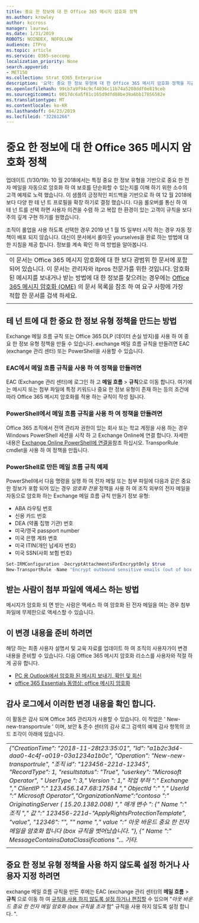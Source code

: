 ```yaml
---
title: 중요 한 정보에 대 한 Office 365 메시지 암호화 정책
ms.author: krowley
author: kccross
manager: laurawi
ms.date: 1/31/2019
ROBOTS: NOINDEX, NOFOLLOW
audience: ITPro
ms.topic: article
ms.service: O365-seccomp
localization_priority: None
search.appverid:
- MET150
ms.collection: Strat_O365_Enterprise
description: '요약: 중요 한 정보 유형에 대 한 Office 365 메시지 암호화 정책을 지금 사용할 수 있습니다.'
ms.openlocfilehash: 99cb7a9f94c9cf4036c11b74a5208ddf0e819ceb
ms.sourcegitcommit: 0017dc6a5f81c165d9dfd88be39a6bb17856582e
ms.translationtype: MT
ms.contentlocale: ko-KR
ms.lasthandoff: 04/23/2019
ms.locfileid: "32261266"
---
```

# <a name="office-365-message-encryption-policy-for-sensitive-information"></a>중요 한 정보에 대 한 Office 365 메시지 암호화 정책

업데이트 (1/30/19): 10 월 2018에서는 특정 중요 한 정보 유형을 기반으로 중요 한 전자 메일을 자동으로 암호화 하 여 보호를 단순화할 수 있는지를 이해 하기 위한 소수의 고객 예제로 노력 했습니다. 이 샘플의 긍정적인 피드백을 기반으로 하 여 12 월 2018에 보다 다양 한 테 넌 트 프로필을 확장 하기로 결정 했습니다. 다음 롤오버를 통신 하 여 테 넌 트를 선택 하면 사용자 의견을 수렴 하 고 복잡 한 환경이 있는 고객이 규칙을 보다 주의 깊게 구현 하기를 원했습니다.

조직이 롤업을 사용 하도록 선택한 경우 2019 년 1 월 15 일부터 시작 하는 경우 자동 정책이 배포 되지 않습니다. 대신이 문서에서 롤아웃 yourselves을 완료 하는 방법에 대 한 지침을 제공 합니다. 정보를 계속 확인 하 여 방법을 알아봅니다.

||
|:-----|
|이 문서는 Office 365 메시지 암호화에 대 한 보다 광범위 한 문서에 포함 되어 있습니다. 이 문서는 관리자와 itpros 전문가를 위한 것입니다. 암호화 된 메시지를 보내거나 받는 방법에 대 한 정보를 찾으려는 경우에는 [Office 365 메시지 암호화 (OME)](ome.md) 의 문서 목록을 참조 하 여 요구 사항에 가장 적합 한 문서를 검색 하세요. |
||

## <a name="how-to-create-the-sensitive-information-type-policy-for-your-tenant"></a>테 넌 트에 대 한 중요 한 정보 유형 정책을 만드는 방법

Exchange 메일 흐름 규칙 또는 Office 365 DLP (데이터 손실 방지)를 사용 하 여 중요 한 정보 유형 정책을 만들 수 있습니다. exchange 메일 흐름 규칙을 만들려면 EAC (exchange 관리 센터) 또는 PowerShell을 사용할 수 있습니다.

### <a name="to-create-the-policy-by-using-mail-flow-rules-in-the-eac"></a>EAC에서 메일 흐름 규칙을 사용 하 여 정책을 만들려면

EAC (Exchange 관리 센터)에 로그인 하 고 **메일 흐름** > **규칙**으로 이동 합니다. 여기에는 메시지 또는 첨부 파일에 특정 키워드나 중요 한 정보 유형이 존재 하는 등의 조건에 따라 Office 365 메시지 암호화를 적용 하는 규칙이 작성 됩니다.

### <a name="to-create-the-policy-by-using-mail-flow-rules-in-powershell"></a>PowerShell에서 메일 흐름 규칙을 사용 하 여 정책을 만들려면

Office 365 조직에서 전역 관리자 권한이 있는 회사 또는 학교 계정을 사용 하는 경우 Windows PowerShell 세션을 시작 하 고 Exchange Online에 연결 합니다. 자세한 내용은 [Exchange Online PowerShell에 연결을](https://aka.ms/exopowershell)참조 하십시오. TransporRule cmdlet을 사용 하 여 정책을 만듭니다.

### <a name="example-mail-flow-rule-created-with-powershell"></a>PowerShell로 만든 메일 흐름 규칙 예제

PowerShell에서 다음 명령을 실행 하 여 전자 메일 또는 첨부 파일에 다음과 같은 중요 한 정보가 포함 되어 있는 경우 *암호화 전용* 정책을 사용 하 여 조직 외부의 전자 메일을 자동으로 암호화 하는 Exchange 메일 흐름 규칙 만들기 정보 유형:

- ABA 라우팅 번호
- 신용 카드 번호
- DEA (약품 집행 기관) 번호
- 미국/영국 passport number
- 미국 은행 계좌 번호
- 미국 ITIN(개인 납세자 번호)
- 미국 SSN(사회 보험 번호)

```powershell
Set-IRMConfiguration -DecryptAttachmentsForEncryptOnly $true
New-TransportRule -Name "Encrypt outbound sensitive emails (out of box rule)" -SentToScope  NotInOrganization  -ApplyRightsProtectionTemplate "Encrypt" -MessageContainsDataClassifications @(@{Name="ABA Routing Number"; minCount="1"},@{Name="Credit Card Number"; minCount="1"},@{Name="Drug Enforcement Agency (DEA) Number"; minCount="1"},@{Name="U.S. / U.K. Passport Number"; minCount="1"},@{Name="U.S. Bank Account Number"; minCount="1"},@{Name="U.S. Individual Taxpayer Identification Number (ITIN)"; minCount="1"},@{Name="U.S. Social Security Number (SSN)"; minCount="1"}) -SenderNotificationType "NotifyOnly"
```

## <a name="how-recipients-access-attachments"></a>받는 사람이 첨부 파일에 액세스 하는 방법

메시지가 암호화 되 면 받는 사람은 액세스 하 여 암호화 된 전자 메일을 여는 경우 첨부 파일에 무제한으로 액세스할 수 있습니다.

## <a name="to-prepare-for-this-change"></a>이 변경 내용을 준비 하려면

해당 하는 최종 사용자 설명서 및 교육 자료를 업데이트 하 여 조직의 사용자가이 변경 내용을 준비할 수 있습니다. 다음 Office 365 메시지 암호화 리소스를 사용자와 적절 하 게 공유 합니다.

- [PC 용 Outlook에서 암호화 된 메시지 보내기, 확인 및 회신](https://support.office.com/article/send-view-and-reply-to-encrypted-messages-in-outlook-for-pc-eaa43495-9bbb-4fca-922a-df90dee51980)
- [office 365 Essentials 동영상: office 메시지 암호화](https://youtu.be/CQR0cG_iEUc)

## <a name="view-these-changes-in-the-audit-log"></a>감사 로그에서 이러한 변경 내용을 확인 합니다.

이 활동은 감사 되며 Office 365 관리자가 사용할 수 있습니다. 이 작업은 ' New-new-transportrule ' 이며, 보안 & 준수 센터의 감사 로그 검색의 예제 감사 항목의 코드 조각이 아래에 있습니다.

|     |
| --- |
| *{"CreationTime": "2018-11-28t23:35:01", "Id": "a1b2c3d4-daa0-4c4f-a019-03a1234a1b0c", "Operation": "New-new-transportrule", "조직 id": "123456-221d-12345", "RecordType": 1, "resultstatus": "True", "userkey": "Microsoft Operator", " UserType ": 3," Version ": 1," 작업 부하 ":" Exchange "," ClientIP ":" 123.456.147.68:17584 "," ObjectId ":" "," UserId ":" Microsoft Operator","OrganizationName":"contoso ":" OriginatingServer ( 15.20.1382.008) "," 매개 변수 ": {" Name ":" 조직 "," 값 ":" 123456-221d-"ApplyRightsProtectionTemplate", "value", "12346": "", "" name "," value ":" 아웃 바운드 중요 한 전자 메일을 암호화 합니다 (box 규칙을 벗어났습니다. "}, {" Name ":" MessageContainsDataClassifications "... 기타.* |
| |

## <a name="to-disable-or-customize-the-sensitive-information-types-policy"></a>중요 한 정보 유형 정책을 사용 하지 않도록 설정 하거나 사용자 지정 하려면

exchange 메일 흐름 규칙을 만든 후에는 EAC (exchange 관리 센터)의 **메일 흐름** > **규칙** 으로 이동 하 여 [규칙을 사용 하지 않도록 설정 하거나 편집할](https://docs.microsoft.com/exchange/security-and-compliance/mail-flow-rules/manage-mail-flow-rules#enable-or-disable-a-mail-flow-rule) 수 있으며 "*아웃 바운드 중요 한 전자 메일 암호화 (box 규칙을 초과* 함" 규칙을 사용 하지 않도록 설정 합니다. ".
